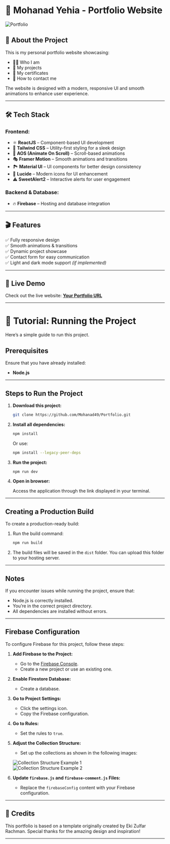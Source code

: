 # 🚀 Mohanad Yehia - Portfolio Website  

![Portfolio](https://github.com/user-attachments/assets/959a7e93-a69b-4e54-b1d4-b45d94a30a79)


## 📝 About the Project  

This is my personal portfolio website showcasing:  
- 🧑‍💻 Who I am  
- 💼 My projects  
- 📜 My certificates  
- 📩 How to contact me  

The website is designed with a modern, responsive UI and smooth animations to enhance user experience.  

---

## 🛠️ Tech Stack  

### **Frontend:**  
- ⚛️ **ReactJS** – Component-based UI development  
- 🎨 **Tailwind CSS** – Utility-first styling for a sleek design  
- 🚀 **AOS (Animate On Scroll)** – Scroll-based animations  
- 🎭 **Framer Motion** – Smooth animations and transitions  
- 🏞️ **Material UI** – UI components for better design consistency  
- 🌟 **Lucide** – Modern icons for UI enhancement  
- ⚠️ **SweetAlert2** – Interactive alerts for user engagement  

### **Backend & Database:**  
- 🔥 **Firebase** – Hosting and database integration  

---

## 🎬 Features  
✅ Fully responsive design  
✅ Smooth animations & transitions  
✅ Dynamic project showcase  
✅ Contact form for easy communication  
✅ Light and dark mode support _(if implemented)_  

---


## 🚀 Live Demo  
Check out the live website: **[Your Portfolio URL](https://myehia.vercel.app)**  

---

# 🔧 Tutorial: Running the Project  

Here’s a simple guide to run this project.  

## Prerequisites  

Ensure that you have already installed:  
- **Node.js**  

---

## Steps to Run the Project  

1. **Download this project:**  

   ```bash  
   git clone https://github.com/Mohanad49/Portfolio.git  
   ```  

2. **Install all dependencies:**  

   ```bash  
   npm install  
   ```  
   Or use:  

   ```bash  
   npm install --legacy-peer-deps  
   ```  

3. **Run the project:**  

   ```bash  
   npm run dev  
   ```  

4. **Open in browser:**  

   Access the application through the link displayed in your terminal.  

---

## Creating a Production Build  

To create a production-ready build:  

1. Run the build command:  

   ```bash  
   npm run build  
   ```  

2. The build files will be saved in the `dist` folder. You can upload this folder to your hosting server.  

---

## Notes  

If you encounter issues while running the project, ensure that:  
- Node.js is correctly installed.  
- You’re in the correct project directory.  
- All dependencies are installed without errors.  

---

## Firebase Configuration  

To configure Firebase for this project, follow these steps:  

1. **Add Firebase to the Project:**  
   - Go to the [Firebase Console](https://console.firebase.google.com/).  
   - Create a new project or use an existing one.  

2. **Enable Firestore Database:**  
   - Create a database.  

3. **Go to Project Settings:**  
   - Click the settings icon.  
   - Copy the Firebase configuration.  

4. **Go to Rules:**  
   - Set the rules to `true`.  

5. **Adjust the Collection Structure:**  
   - Set up the collections as shown in the following images:  

   ![Collection Structure Example 1](https://github.com/user-attachments/assets/38580122-08a4-4499-a8fd-0f253652a239)  
   ![Collection Structure Example 2](https://github.com/user-attachments/assets/d563d7ad-f1ab-46ff-8185-640dcebd0363)  

6. **Update `firebase.js` and `firebase-comment.js` Files:**  
   - Replace the `firebaseConfig` content with your Firebase configuration.

---

## 🙌 Credits
This portfolio is based on a template originally created by Eki Zulfar Rachman. Special thanks for the amazing design and inspiration!

---
